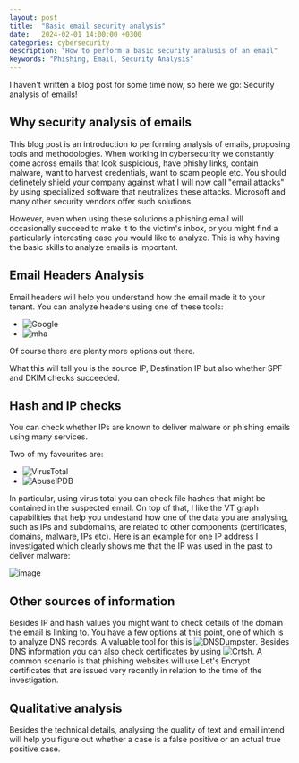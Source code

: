 ```yaml
---
layout: post
title:  "Basic email security analysis"
date:   2024-02-01 14:00:00 +0300
categories: cybersecurity
description: "How to perform a basic security analusis of an email"
keywords: "Phishing, Email, Security Analysis"
---
```


I haven't written a blog post for some time now, so here we go: Security analysis of emails!

## Why security analysis of emails

This blog post is an introduction to performing analysis of emails, proposing tools and methodologies. When working in cybersecurity we constantly come across emails that look suspicious, have phishy links, contain malware, want to harvest credentials, want to scam people etc. You should definetely shield your company against what I will now call "email attacks" by using specialized software that neutralizes these attacks. Microsoft and many other security vendors offer such solutions. 

However, even when using these solutions a phishing email will occasionally succeed to make it to the victim's inbox, or you might find a particularly interesting case you would like to analyze. This is why having the basic skills to analyze emails is important. 

## Email Headers Analysis

Email headers will help you understand how the email made it to your tenant. You can analyze headers using one of these tools:

- ![Google](https://toolbox.googleapps.com/apps/messageheader/)
- ![mha](https://mha.azurewebsites.net/)

Of course there are plenty more options out there. 

What this will tell you is the source IP, Destination IP but also whether SPF and DKIM checks succeeded. 

## Hash and IP checks

You can check whether IPs are known to deliver malware or phishing emails using many services. 

Two of my favourites are:

- ![VirusTotal](https://www.virustotal.com/gui/home/upload)
- ![AbuseIPDB](https://www.abuseipdb.com/)

In particular, using virus total you can check file hashes that might be contained in the suspected email. On top of that, I like the VT graph capabilities that help you undestand how one of the data you are analysing, such as IPs and subdomains, are related to other components (certificates, domains, malware, IPs etc). Here is an example for one IP address I investigated which clearly shows me that the IP was used in the past to deliver malware:

![image]({{site.baseurl}}/docs/assets/images/2024/vtgraph.png "Virus Total map")

## Other sources of information

Besides IP and hash values you might want to check details of the domain the email is linking to. You have a few options at this point, one of which is to analyze DNS records. A valuable tool for this is ![DNSDumpster](https://dnsdumpster.com/). Besides DNS information you can also check certificates by using ![Crtsh](https://crt.sh/). A common scenario is that phishing websites will use Let's Encrypt certificates that are issued very recently in relation to the time of the investigation. 

## Qualitative analysis

Besides the technical details, analysing the quality of text and email intend will help you figure out whether a case is a false positive or an actual true positive case. 
